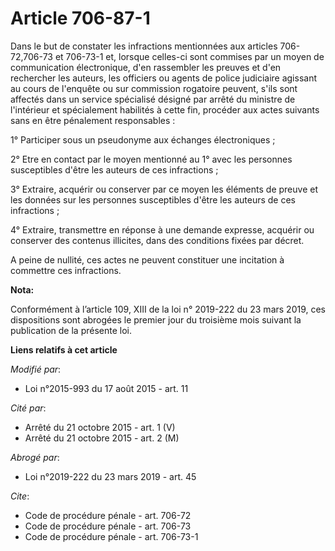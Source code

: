 # Article 706-87-1

Dans le but de constater les infractions mentionnées aux articles 706-72,706-73 et 706-73-1 et, lorsque celles-ci sont
commises par un moyen de communication électronique, d'en rassembler les preuves et d'en rechercher les auteurs, les
officiers ou agents de police judiciaire agissant au cours de l'enquête ou sur commission rogatoire peuvent, s'ils sont
affectés dans un service spécialisé désigné par arrêté du ministre de l'intérieur et spécialement habilités à cette fin,
procéder aux actes suivants sans en être pénalement responsables : 

1° Participer sous un pseudonyme aux échanges électroniques ; 

2° Etre en contact par le moyen mentionné au 1° avec les personnes susceptibles d'être les auteurs de ces infractions ; 

3° Extraire, acquérir ou conserver par ce moyen les éléments de preuve et les données sur les personnes susceptibles d'être
les auteurs de ces infractions ; 

4° Extraire, transmettre en réponse à une demande expresse, acquérir ou conserver des contenus illicites, dans des conditions
fixées par décret. 

A peine de nullité, ces actes ne peuvent constituer une incitation à commettre ces infractions.

**Nota:**

Conformément à l’article 109, XIII de la loi n° 2019-222 du 23 mars 2019, ces dispositions sont abrogées le premier jour du
troisième mois suivant la publication de la présente loi.

**Liens relatifs à cet article**

_Modifié par_:

  - Loi n°2015-993 du 17 août 2015 - art. 11

_Cité par_:

  - Arrêté du 21 octobre 2015 - art. 1 (V)
  - Arrêté du 21 octobre 2015 - art. 2 (M)

_Abrogé par_:

  - Loi n°2019-222 du 23 mars 2019 - art. 45

_Cite_:

  - Code de procédure pénale - art. 706-72
  - Code de procédure pénale - art. 706-73
  - Code de procédure pénale - art. 706-73-1
